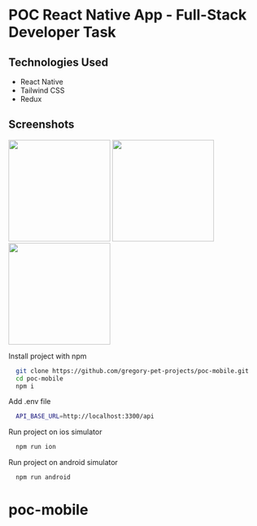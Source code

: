# POC React Native App - Full-Stack Developer Task 

## Technologies Used
- React Native
- Tailwind CSS
- Redux

## Screenshots
<div align="left">
     <img src="https://firebasestorage.googleapis.com/v0/b/pet-projects-db.appspot.com/o/Portfolio%20previews%2FPOC%2Fmobile%2FScreenshot%202023-05-09%20at%2012.50.09.png?alt=media&token=e4a9fb42-475b-44fd-95a4-7e7fcf6526e0" width="200px"</img> 
      <img src="https://firebasestorage.googleapis.com/v0/b/pet-projects-db.appspot.com/o/Portfolio%20previews%2FPOC%2Fmobile%2FScreenshot%202023-05-09%20at%2012.45.11.png?alt=media&token=b76363f0-b3f0-4d33-adcb-23449dc5c643" width="200px"</img> 
      <img src="https://firebasestorage.googleapis.com/v0/b/pet-projects-db.appspot.com/o/Portfolio%20previews%2FPOC%2Fmobile%2FScreenshot%202023-05-09%20at%2012.45.21.png?alt=media&token=3cba9d07-f330-4485-8475-b3bad4481203" width="200px"</img> 
</div>

Install project with npm

```bash
  git clone https://github.com/gregory-pet-projects/poc-mobile.git
  cd poc-mobile
  npm i
```

Add .env file
```bash
  API_BASE_URL=http://localhost:3300/api
```
Run project on ios simulator
```bash
  npm run ion
```
Run project on android simulator
```bash
  npm run android
```
# poc-mobile
